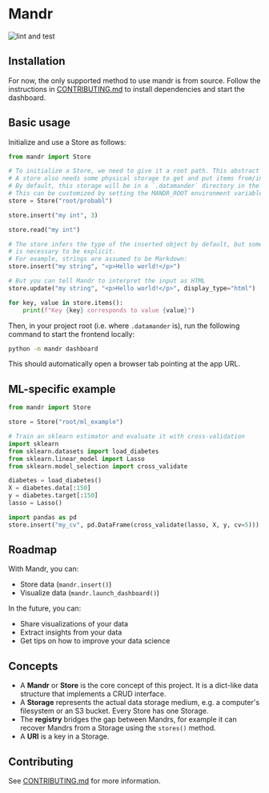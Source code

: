# Mandr

![lint and test](https://github.com/probabl-ai/mandr/actions/workflows/lint-and-test.yml/badge.svg)

## Installation

For now, the only supported method to use mandr is from source.
Follow the instructions in [CONTRIBUTING.md](/CONTRIBUTING.md#quick-start) to install dependencies and start the dashboard.

## Basic usage

Initialize and use a Store as follows:
```python
from mandr import Store

# To initialize a Store, we need to give it a root path. This abstract path lets you express a hierarchy between Stores (so a Store can contain Stores).
# A store also needs some physical storage to get and put items from/into.
# By default, this storage will be in a `.datamander` directory in the current working directory.
# This can be customized by setting the MANDR_ROOT environment variable.
store = Store("root/probabl")

store.insert("my int", 3)

store.read("my int")

# The store infers the type of the inserted object by default, but sometimes it
# is necessary to be explicit.
# For example, strings are assumed to be Markdown:
store.insert("my string", "<p>Hello world!</p>")

# But you can tell Mandr to interpret the input as HTML
store.update("my string", "<p>Hello world!</p>", display_type="html")

for key, value in store.items():
    print(f"Key {key} corresponds to value {value}")
```

Then, in your project root (i.e. where `.datamander` is), run the following command to start the frontend locally:
```sh
python -m mandr dashboard
```
This should automatically open a browser tab pointing at the app URL.

## ML-specific example

```python
from mandr import Store

store = Store("root/ml_example")

# Train an sklearn estimator and evaluate it with cross-validation
import sklearn
from sklearn.datasets import load_diabetes
from sklearn.linear_model import Lasso
from sklearn.model_selection import cross_validate

diabetes = load_diabetes()
X = diabetes.data[:150]
y = diabetes.target[:150]
lasso = Lasso()

import pandas as pd
store.insert("my_cv", pd.DataFrame(cross_validate(lasso, X, y, cv=5)))
```

## Roadmap

With Mandr, you can:
- Store data (`mandr.insert()`)
- Visualize data (`mandr.launch_dashboard()`)

In the future, you can:
- Share visualizations of your data
- Extract insights from your data
- Get tips on how to improve your data science

## Concepts

- A **Mandr** or **Store** is the core concept of this project. It is a dict-like data structure that implements a CRUD interface.
- A **Storage** represents the actual data storage medium, e.g. a computer's filesystem or an S3 bucket. Every Store has one Storage.
- The **registry** bridges the gap between Mandrs, for example it can recover Mandrs from a Storage using the `stores()` method.
- A **URI** is a key in a Storage.

## Contributing

See [CONTRIBUTING.md](CONTRIBUTING.md) for more information.
